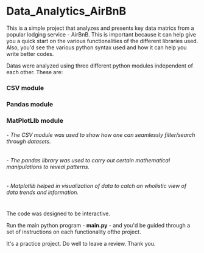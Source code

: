 # Data_Analytics_AirBnB

This is a simple project that analyzes and presents key data matrics from a popular lodging service - AirBnB. This is important because it can help give you a quick start on the various functionalities of the different libraries used. Also, you'd see the various python syntax used and how it can help you write better codes.

Datas were analyzed  using three different python modules independent of each other. These are:

### CSV module
### Pandas module
### MatPlotLIb module

###### - The CSV module was used to show how one can seamlessly filter/search through datasets.
###### - The pandas library was used to carry out certain mathematical manipulations to reveal patterns.
###### - Matplotlib helped in visualization of data to catch an wholistic view of data trends and information.

#
#
#

The code was designed to be interactive.

Run the main python program - **main.py** -  and you'd be guided through a set of instructions on each functionality ofthe project.

It's a practice project. Do well to leave a review. Thank you.
